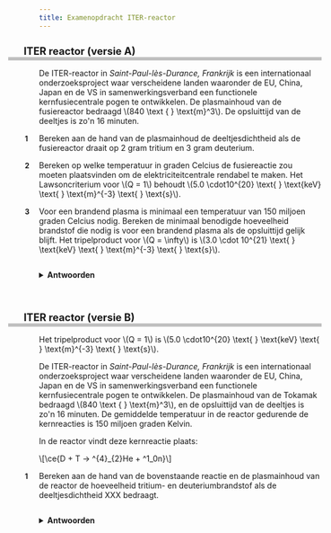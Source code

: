 ```yaml
---
title: Examenopdracht ITER-reactor
---
```


<style type="text/css">
    header {
      display: none;
    }

    main {
      font-family: sans-serif;
    }
    main > h1:first-child {
      display: none;
    }

    h1 {
      border-bottom: 6px solid #c0c0c0;
      font-size: 1.3em;
      margin-left: -3em;
      padding-left: 1.5em;
    }

    ol {
      counter-reset: item;
      margin-left: 0;
      padding-left: 0;
    }
    ol li {
      list-style: none;
      margin-bottom: 1em;
      margin-left: 0em;
    }
    ol li::before {
      display: inline-block;
      content: counter(item);
      counter-increment: item;
      width: 2em;
      margin-left: -2em;
      font-size: .9em;
      font-weight: bold;
    }

    details {
      margin-top: 2em;
      margin-bottom: 4em;
    }
    details summary h4 {
      display: inline;
      cursor: pointer;
    }
</style>

# ITER reactor (versie A)

De ITER-reactor in *Saint-Paul-lès-Durance, Frankrijk* is een internationaal onderzoeksproject waar verscheidene landen waaronder de EU, China, Japan en de VS in samenwerkingsverband een functionele kernfusiecentrale pogen te ontwikkelen. De plasmainhoud van de fusiereactor bedraagd \\(840 \text { } \text{m}^3\\). De opsluittijd van de deeltjes is zo'n 16 minuten.


<ol>
  <li>Bereken aan de hand van de plasmainhoud de deeltjesdichtheid als de fusiereactor draait op 2 gram tritium en 3 gram deuterium.</li>
  <li>Bereken op welke temperatuur in graden Celcius de fusiereactie zou moeten plaatsvinden om de elektriciteitcentrale rendabel te maken. Het Lawsoncriterium voor \(Q = 1\) behoudt \(5.0 \cdot10^{20} \text{ } \text{keV} \text{ } \text{m}^{-3} \text{ } \text{s}\).</li>
  <li>Voor een brandend plasma is minimaal een temperatuur van 150 miljoen graden Celcius nodig. Bereken de minimaal benodigde hoeveelheid brandstof die nodig is voor een brandend plasma als de opsluittijd gelijk blijft. Het tripelproduct voor \(Q = \infty\) is \(3.0 \cdot 10^{21} \text{ } \text{keV} \text{ } \text{m}^{-3} \text{ } \text{s}\).</li>
</ol>

<details>
  <summary><h4>Antwoorden</h4></summary>
  <ol>
    <li>Neem de molaire massa van tritium en deuterium om het aantal mol van beiden te berekenen. Deel het totaal aantal deeltjes door het volume, en je weet het aantal deeltjes per volume-eenheid.</li>
    <li>Bouw de formule van het tripelproduct om om T te berekenen, en vul vervolgens de hiervoor berekende deeltjesdichtheid en opsluittijd in, en reken het antwoord vervolgens om in graden Celcius. $$n \tau T = 5.0 \cdot 10^{20}$$
    $$T = \frac{5.0 \cdot 10^{20}}{n \tau}$$</li>
    <li>Bereken eerst aan de hand van het tripelproduct de benodigde deeltjesdichtheid (eerst de temperatuur omrekenen naar keV), en doe dan de berekening van (a) andersom om aan de hand van de chemische hoeveelheid (aantal mollen). De verhouding D:T is 1:1, dus je kan vervolgens met de molaire massa de massa van de brandstoffen berekenen.</li>
  </ol>
</details>

# ITER reactor (versie B)

Het tripelproduct voor \\(Q = 1\\) is \\(5.0 \cdot10^{20} \text{ } \text{keV} \text{ } \text{m}^{-3} \text{ } \text{s}\\).

De ITER-reactor in *Saint-Paul-lès-Durance, Frankrijk* is een internationaal onderzoeksproject waar verscheidene landen waaronder de EU, China, Japan en de VS in samenwerkingsverband een functionele kernfusiecentrale pogen te ontwikkelen. De plasmainhoud van de Tokamak bedraagd \\(840 \text { } \text{m}^3\\), en de opsluittijd van de deeltjes is zo'n 16 minuten. De gemiddelde temperatuur in de reactor gedurende de kernreacties is 150 miljoen graden Kelvin.

In de reactor vindt deze kernreactie plaats:

\\[\ce{D + T -> ^{4}_{2}He + ^1_0n}\\]

1. Bereken aan de hand van de bovenstaande reactie en de plasmainhoud van de reactor de hoeveelheid tritium- en deuteriumbrandstof als de deeltjesdichtheid XXX bedraagt. 

<details>
  <summary><h4>Antwoorden</h4></summary>
  <ol>
    <li>Bereken eerst met behulp van de deeltjesdichtheid en de plasmainhoud het totaal aantal deeltjes in de reactor. Vervolgens moet je het inzicht hebben dat de verhouding D:T = 1:1, dus dat de helft van de deeltjes D is en de andere helft T. Je kan dan aan de hand van de molaire massa's van tritium en deuterium de massa van beide brandstoffen bepalen.</li>
  </ol>
</details>